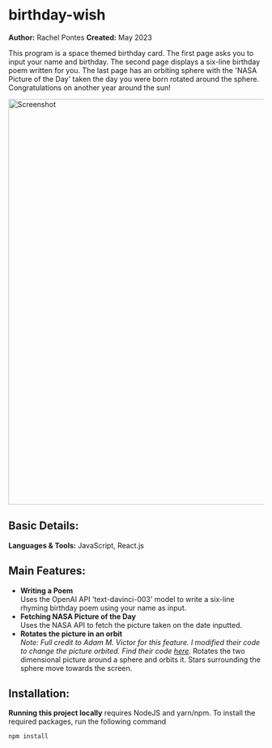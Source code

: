 # birthday-wish
**Author:** Rachel Pontes 
**Created:** May 2023 <br/>

This program is a space themed birthday card. The first page asks you to input your name and birthday. The second page displays a six-line birthday poem written for you. The last page has an orbiting sphere with the 'NASA Picture of the Day' taken the day you were born rotated around the sphere. Congratulations on another year around the sun!


<img width="800" alt="Screenshot" src="https://user-images.githubusercontent.com/64368452/206534932-8726d434-e1cc-46f5-b1c7-8a513755e43a.png">


## Basic Details:
**Languages & Tools:** JavaScript, React.js

## Main Features:
* **Writing a Poem** <br/>
Uses the OpenAI API 'text-davinci-003' model to write a six-line rhyming birthday poem using your name as input. 
* **Fetching NASA Picture of the Day** <br/>
Uses the NASA API to fetch the picture taken on the date inputted.
* **Rotates the picture in an orbit** <br/>
_Note: Full credit to Adam M. Victor for this feature. I modified their code to change the picture orbited. Find their code [here](https://codepen.io/adamvictor0012/pen/LQNJdV)._
Rotates the two dimensional picture around a sphere and orbits it. Stars surrounding the sphere move towards the screen.


## Installation:

**Running this project locally** requires NodeJS and yarn/npm. To install the required packages, run the following command

```npm install```
